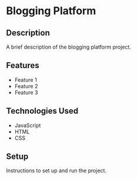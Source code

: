 # Blogging Platform

## Description

A brief description of the blogging platform project.

## Features

- Feature 1
- Feature 2
- Feature 3

## Technologies Used

- JavaScript
- HTML
- CSS

## Setup

Instructions to set up and run the project.
